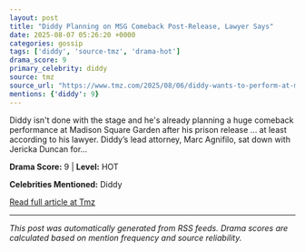 ```yaml
---
layout: post
title: "Diddy Planning on MSG Comeback Post-Release, Lawyer Says"
date: 2025-08-07 05:26:20 +0000
categories: gossip
tags: ['diddy', 'source-tmz', 'drama-hot']
drama_score: 9
primary_celebrity: diddy
source: tmz
source_url: "https://www.tmz.com/2025/08/06/diddy-wants-to-perform-at-madison-square-garden-after-release/"
mentions: {'diddy': 9}
---
```


Diddy isn't done with the stage and he's already planning a huge comeback performance at Madison Square Garden after his prison release ... at least according to his lawyer. Diddy’s lead attorney, Marc Agnifilo, sat down with Jericka Duncan for&hellip;

**Drama Score:** 9 | **Level:** HOT

**Celebrities Mentioned:** Diddy

[Read full article at Tmz](https://www.tmz.com/2025/08/06/diddy-wants-to-perform-at-madison-square-garden-after-release/)

---
*This post was automatically generated from RSS feeds. Drama scores are calculated based on mention frequency and source reliability.*
